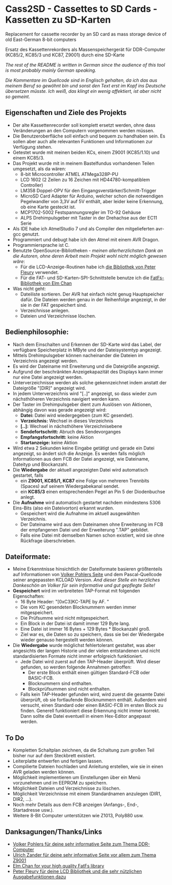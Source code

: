 # Cass2SD - Cassettes to SD Cards - Kassetten zu SD-Karten

Replacement for cassette recorder by an SD card as mass storage device of old East-German 8-bit computers

Ersatz des Kassettenrekorders als Massenspeichergerät für DDR-Computer (KC85/2, KC85/3 und KC87, Z9001) durch eine SD-Karte

_The rest of the README is written in German since the audience of this tool is most probably mainly German speaking._

_Die Kommentare im Quellcode sind in Englisch gehalten, da ich das aus meinem Beruf so gewöhnt bin und sonst
den Text erst im Kopf ins Deutsche übersetzen müsste. Ich weiß, das klingt ein wenig affektiert, ist aber nicht
so gemeint._

## Eigenschaften und Ziele des Projekts

- Der alte Kassettenrecorder soll komplett ersetzt werden, ohne dass Veränderungen an den Computern vorgenommen werden müssen.
- Die Benutzeroberfläche soll einfach und bequem zu handhaben sein. Es sollen aber auch alle relevanten Funktionen und Informationen
  zur Verfügung stehen.
- Getestet wurde mit meinen beiden KCs, einem Z9001 (KC85/1.10) und einem KC85/3.
- Das Projekt wurde mit in meinem Bastelfundus vorhandenen Teilen umgesetzt, als da wären:
  - 8-bit Microcontroller ATMEL ATMega328P-PU
  - LCD 1602 (2 Zeilen zu 16 Zeichen mit HD44780-kompatiblem Controller)
  - LM358 Doppel-OPV für den Eingangsverstärker/Schmitt-Trigger
  - MicroSD Card Adapter für Arduino, welcher schon die notwendigen Pegelwandler von 3,3V auf 5V enthält, aber leider keine Erkennung,
  ob eine Karte gesteckt ist.
  - MCP1702-5002 Festspannungsregler im TO-92 Gehäuse
  - ALPS Drehimpulsgeber mit Taster in der Drehachse aus der EC11 Serie
- Als IDE habe ich AtmelStudio 7 und als Compiler den mitgelieferten avr-gcc genutzt.
- Programmiert und debugt habe ich den Atmel mit einem AVR Dragon.
- Programmiersprache ist C.
- Benutzte OpenSource-Bibliotheken - _meinen allerherzlichsten Dank an die Autoren, ohne deren Arbeit mein Projekt wohl nicht möglich gewesen wäre_:
  - Für die LCD-Anzeige-Routinen habe ich [die Bibliothek von Peter Fleury](http://homepage.hispeed.ch/peterfleury/avr-software.html#libs)  verwendet.
  - Für die FAT- und SD-Karten-SPI-Schnittstelle benutze ich die [FatFs-Bibliothek von Elm Chan](http://elm-chan.org/fsw/ff/00index_e.html)
- Was nicht geht:
  - Dateiliste sortieren. Der AVR hat einfach nicht genug Hauptspeicher dafür. Die Dateien werden genau in der
    Reihenfolge angezeigt, in der sie in der FAT gespeichert sind.
  - Verzeichnisse anlegen.
  - Dateien und Verzeichnisse löschen.  

## Bedienphilosophie:
- Nach dem Einschalten und Erkennen der SD-Karte wird das Label, der verfügbare Speicherplatz in MByte
  und der Dateisystemtyp angezeigt.
- Mittels Drehimpulsgeber können nacheinander die Dateien im Verzeichnis angezeigt werden.
- Es wird der Dateiname mit Erweiterung und die Dateigröße angezeigt.
- Aufgrund der beschränkten Anzeigekapazität des Displays kann immer nur eine Datei angezeigt werden.
- Unterverzeichnisse werden als solche gekennzeichnet indem anstatt der Dateigröße "[DIR]" angezeigt wird.
- In jedem Unterverzeichnis wird "[..]" angezeigt, so dass wieder zum nächsthöheren Verzeichnis navigiert werden kann.
- Der Taster im Drehimpulsgeber dient zum Auslösen von Aktionen, abhängig davon was gerade angezeigt wird:
  - **Datei:** Datei wird wiedergegeben (zum KC gesendet).
  - **Verzeichnis:** Wechsel in dieses Verzeichnis
  - **[..]:** Wechsel in nächsthöhere Verzeichnisebene
  - **Sendefortschritt:** Abruch des Sendevorganges
  - **Empfangsfortschritt:** keine Aktion
  - **Startanzeige:** keine Aktion
- Wird etwa 2 Sekunden keine Eingabe getätigt und gerade ein Datei angezeigt, so ändert sich die Anzeige.
  Es werden falls möglich Informationen aus dem FCB der Datei angezeigt, wie Dateiname, Dateityp und Blockanzahl.
- Die **Wiedergabe** der aktuell angezeigten Datei wird automatisch gestartet, falls
  - ein **Z9001, KC85/1, KC87** eine Folge von mehreren Trennbits (Spaces) auf seinem Wiedergabekanal sendet.
  - ein **KC85/3** einen entsprechenden Pegel an Pin 5 der Diodenbuchse anlegt.
- Die **Aufnahme** wird automatisch gestartet nachdem mindestens 5306 Eins-Bits (also ein Dateivorton) erkannt wurden.
  - Gespeichert wird die Aufnahme im aktuell ausgewählten Verzeichnis.
  - Der Dateiname wird aus dem Dateinamen ohne Erweiterung im FCB der empfangenen Datei und der Erweiterung ".TAP" gebildet.
  - Falls eine Datei mit demselben Namen schon existiert, wird sie ohne Rückfrage überschrieben.

## Dateiformate:
- Meine Erkenntnisse hinsichtlich der Dateiformate basieren größtenteils auf Informationen von
  [Volker Pohlers Seite](https://hc-ddr.hucki.net/wiki/doku.php/z9001:kassettenformate) und dem Pascal-Quellcode
  seiner angepassten KCLOAD Version. _And dieser Stelle ein herzliches Dankeschön an Volker für sein informative und gut
  gepflegte Seite!_
- **Gespeichert** wird im verbreiteten TAP-Format mit folgenden Eigenschaften:
  - 16 Byte Header: "[0xC3]KC-TAPE by AF. "
  - Die vom KC gesendeten Blocknummern werden immer mitgespeichert.
  - Die Prüfsumme wird nicht mitgespeichert.
  - Ein Block in der Datei ist damit immer 129 Byte lang.
  - Eine Datei ist immer 16 Bytes + 129 Bytes * Blockanzahl groß.
  - Ziel war es, die Daten so zu speichern, dass sie bei der Wiedergabe wieder genauso hergestellt werden können.
- Die **Wiedergabe** wurde möglichst fehlertolerant gestaltet, was aber angesichts der langen Historie und der vielen entstandenen
  und nicht standardisierten Formate nicht immer erfolgreich funktioniert.
  - Jede Datei wird zuerst auf den TAP-Header überprüft. Wird dieser gefunden, so werden folgende Annahmen getroffen:
    - Der erste Block enthält einen gültigen Standard-FCB oder BASIC-FCB.
	- Blocknummern sind enthalten.
	- Blockprüfsummen sind nicht enthalten.
  - Falls kein TAP-Header gefunden wird, wird zuerst die gesamte Datei überprüft, ob sie fortlaufende Blocknummern enthält.
    Außerdem wird versucht, einen Standard oder einen BASIC-FCB im ersten Block zu finden. Generell funktioniert diese Erkennung
	nicht immer korrekt. Dann sollte die Datei eventuell in einem Hex-Editor angepasst werden.
	
## To Do
- Kompletten Schaltplan zeichnen, da die Schaltung zum großen Teil bisher nur auf dem Steckbrett existiert.
- Leiterplatte entwerfen und fertigen lassen.
- Compilierte Dateien hochladen und Anleitung erstellen, wie sie in einen AVR geladen werden können.
- Möglichkeit implementieren um Einstellungen über ein Menü vorzunehmen und im EEPROM zu speichern.
- Möglichkeit Dateien und Verzeichnisse zu löschen.
- Möglichkeit Verzeichnisse mit einem Standardnamen anzulegen (DIR1, DIR2, ...).
- Noch mehr Details aus dem FCB anzeigen (Anfangs-, End-, Startadresse usw.).
- Weitere 8-Bit Computer unterstützen wie Z1013, Poly880 usw.

## Danksagungen/Thanks/Links
- [Volker Pohlers für deine sehr informative Seite zum Thema DDR-Computer](https://hc-ddr.hucki.net)
- [Ulrich Zander für deine sehr informative Seite vor allem zum Thema Z9001](http://www.sax.de/~zander/index2h.html)
- [Elm Chan for your high quality FatFs library](http://elm-chan.org/fsw/ff/00index_e.html)
- [Peter Fleury für deine LCD Bibliothek und die sehr nützlichen Ausgabefunktionen dazu](http://homepage.hispeed.ch/peterfleury/avr-software.html#libs)